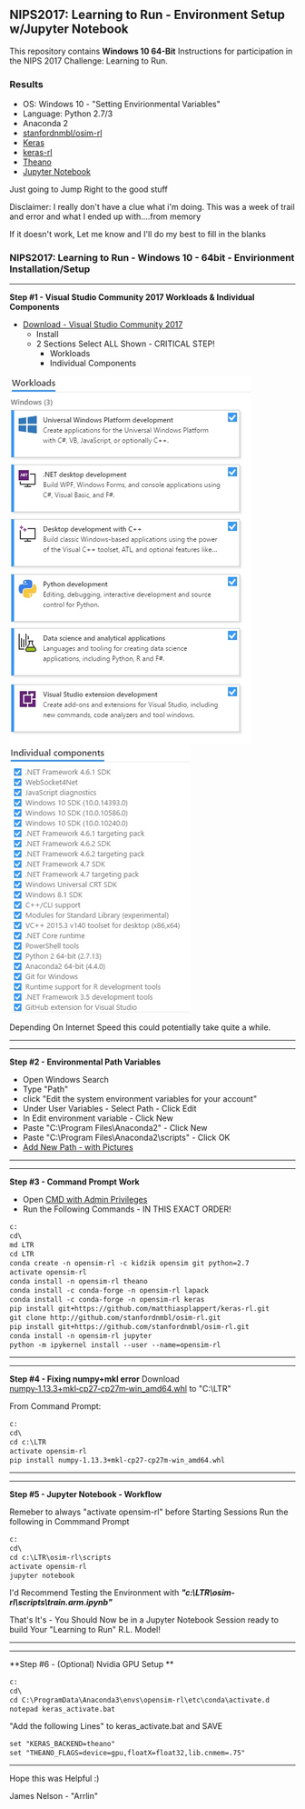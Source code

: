 ## NIPS2017: Learning to Run - Environment Setup w/Jupyter Notebook

This repository contains **Windows 10 64-Bit** Instructions for participation in the NIPS 2017 Challenge: Learning to Run.

### Results
- OS: Windows 10 - "Setting Envirionmental Variables"
- Language: Python 2.7/3
- Anaconda 2
- [stanfordnmbl/osim-rl](https://github.com/stanfordnmbl/osim-rl)
- [Keras](https://keras.io/)
- [keras-rl](https://github.com/matthiasplappert/keras-rl)
- [Theano](http://deeplearning.net/software/theano/)
- [Jupyter Notebook](http://jupyter.org/)


Just going to Jump Right to the good stuff

Disclaimer: I really don't have a clue what i'm doing. This was a week of trail and error and what I ended up with....from memory

If it doesn't work, Let me know and I'll do my best to fill in the blanks

### NIPS2017: Learning to Run -  Windows 10 - 64bit - Envirionment Installation/Setup


---
**Step #1 - Visual Studio Community 2017 Workloads & Individual Components**
- [Download - Visual Studio Community 2017](https://www.visualstudio.com/thank-you-downloading-visual-studio/?sku=Community&rel=15)
    - Install
    - 2 Sections Select ALL Shown - CRITICAL STEP!
        - Workloads
        - Individual Components

![Workloads](https://github.com/Arrlin/NIPS-2017/blob/master/Environment-Setup/Workloads.jpg)
![Individual Components](https://github.com/Arrlin/NIPS-2017/blob/master/Environment-Setup/Individual_Components.jpg)

Depending On Internet Speed this could potentially take quite a while.

---


---
**Step #2 - Environmental Path Variables**
- Open Windows Search
- Type "Path"
- click "Edit the system environment variables for your account"
- Under User Variables - Select Path - Click Edit
- In Edit environment variable - Click New
- Paste "C:\Program Files\Anaconda2" - Click New
- Paste "C:\Program Files\Anaconda2\scripts" - Click OK
- [Add New Path - with Pictures](https://betanews.com/2015/11/23/windows-10-finally-adds-a-new-path-editor/)
---




---
**Step #3 - Command Prompt Work**
- Open [CMD with Admin Privileges](https://www.howtogeek.com/194041/how-to-open-the-command-prompt-as-administrator-in-windows-8.1/)
- Run the Following Commands - IN THIS EXACT ORDER!

```
c:
cd\
md LTR
cd LTR
conda create -n opensim-rl -c kidzik opensim git python=2.7
activate opensim-rl
conda install -n opensim-rl theano
conda install -c conda-forge -n opensim-rl lapack
conda install -c conda-forge -n opensim-rl keras
pip install git+https://github.com/matthiasplappert/keras-rl.git
git clone http://github.com/stanfordnmbl/osim-rl.git
pip install git+https://github.com/stanfordnmbl/osim-rl.git
conda install -n opensim-rl jupyter
python -m ipykernel install --user --name=opensim-rl
```

---

---
**Step #4 - Fixing numpy+mkl error**
Download [numpy‑1.13.3+mkl‑cp27‑cp27m‑win_amd64.whl](http://www.lfd.uci.edu/~gohlke/pythonlibs/#numpy) to "C:\LTR"

From Command Prompt:

```
c:
cd\
cd c:\LTR
activate opensim-rl
pip install numpy‑1.13.3+mkl‑cp27‑cp27m‑win_amd64.whl
```

---



---
**Step #5 - Jupyter Notebook - Workflow**

Remeber to always "activate opensim-rl" before Starting Sessions
Run the following in Commmand Prompt
```
c:
cd\
cd c:\LTR\osim-rl\scripts
activate opensim-rl
jupyter notebook
```
I'd Recommend Testing the Environment with ***"c:\LTR\osim-rl\scripts\train.arm.ipynb"***

That's It's - You Should Now be in a Jupyter Notebook Session ready to build Your "Learning to Run" R.L. Model!

---


---

**Step #6 - (Optional) Nvidia GPU Setup **
```
c:
cd\
cd C:\ProgramData\Anaconda3\envs\opensim-rl\etc\conda\activate.d
notepad keras_activate.bat
```
"Add the following Lines" to keras_activate.bat and SAVE
```
set "KERAS_BACKEND=theano"
set "THEANO_FLAGS=device=gpu,floatX=float32,lib.cnmem=.75"
```

---

Hope this was Helpful :)

James Nelson - "Arrlin"
